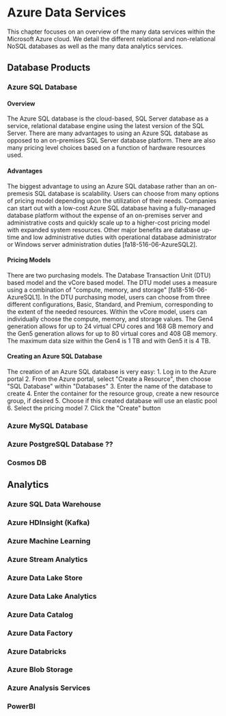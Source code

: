# Azure Data Services

This chapter focuses on an overview of the many data services within the Microsoft Azure cloud. We detail the different relational and non-relational NoSQL databases as well as the many data analytics services.

## Database Products

### Azure SQL Database

#### Overview

The Azure SQL database is the cloud-based, SQL Server database as a service, relational database engine using the latest version of the SQL Server. There are many advantages to using an Azure SQL database as opposed to an on-premises SQL Server database platform. There are also many pricing level choices based on a function of hardware resources used.

#### Advantages

The biggest advantage to using an Azure SQL database rather than an on-premesis SQL database is scalability. Users can choose from many options of pricing model depending upon the utilization of their needs. Companies can start out with a low-cost Azure SQL database having a fully-managed database platform without the expense of an on-premises server and administrative costs and quickly scale up to a higher-cost pricing model with expanded system resources. Other major benefits are database up-time and low administrative duties with operational database administrator or Windows server administration duties [fa18-516-06-AzureSQL2].

#### Pricing Models

There are two purchasing models. The Database Transaction Unit (DTU) based model and the vCore based model. The DTU model uses a measure using a combination of "compute, memory, and storage" [fa18-516-06-AzureSQL1]. In the DTU purchasing model, users can choose from three different configurations, Basic, Standard, and Premium, corresponding to the extent of the needed resources. Within the vCore model, users can individually choose the compute, memory, and storage values. The Gen4 generation allows for up to 24 virtual CPU cores and 168 GB memory and the Gen5 generation allows for up to 80 virtual cores and 408 GB memory. The maximum data size within the Gen4 is 1 TB and with Gen5 it is 4 TB.

#### Creating an Azure SQL Database

The creation of an Azure SQL database is very easy:
    1. Log in to the Azure portal
    2. From the Azure portal, select "Create a Resource", then choose "SQL Database" within "Databases"
    3. Enter the name of the database to create
    4. Enter the container for the resource group, create a new resource group, if desired
    5. Choose if this created database will use an elastic pool
    6. Select the pricing model
    7. Click the "Create" button
    

    


### Azure MySQL Database



### Azure PostgreSQL Database ??




### Cosmos DB
    
    
    
    
## Analytics

### Azure SQL Data Warehouse
        
        
### Azure HDInsight (Kafka)
        
        
        
### Azure Machine Learning


### Azure Stream Analytics



### Azure Data Lake Store
        
        
        
### Azure Data Lake Analytics
        
        
        
### Azure Data Catalog
        
        
        
### Azure Data Factory
        
        
        
### Azure Databricks
        
        
        
### Azure Blob Storage
        
        
        
### Azure Analysis Services
        
        
        
### PowerBI



